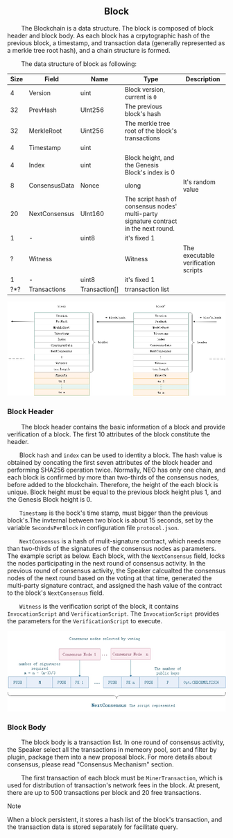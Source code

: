 <center><h2>Block</h2></center>

<!-- &emsp;&emsp;在比特币系统中，可以存在多条链并存，即暂时分叉，但经过足够长的时间后最长的链条（提供了最多的工作量证明）成为确认的区块链。 Neo因为采用了dBFT共识算法，在系统正常运行时，不会同时出现一条以上的链。请参见`共识`部分。 -->
&emsp;&emsp; The Blockchain is a data structure. The block is composed of block header and block body. As each block has a crpytographic hash of the previous block, a timestamp, and transaction data (generally represented as a merkle tree root hash), and a chain structure is formed.

&emsp;&emsp; The data structure of block as following:

| Size | Field | Name  | Type | Description |
|----|-----|-------|------|------|
| 4 | Version  | uint | Block version, current is `0` |
|32 | PrevHash  | UInt256 | The previous block's hash |
|32 | MerkleRoot | Uint256 |The merkle tree root of the block's transactions  |
| 4 | Timestamp  | uint |   |
| 4 | Index | uint |  Block height, and the Genesis Block's index is 0 |
| 8 | ConsensusData | Nonce | ulong | It's random value |
|20 | NextConsensus  | UInt160 |  The script hash of consensus nodes' multi-party signature contract in the next round. |
| 1 | - | uint8 | it's fixed 1   |
| ? | Witness | |  Witness | The executable verification scripts|
| 1 | - | uint8 | it's fixed 1   |
|?*?| Transactions  |  Transaction[] | trransaction list |

[![../../images/blockchain/blockchain.jpg](../../images/blockchain/blockchain.jpg)](../../images/blockchain/blockchain.jpg)


### **Block Header** 


&emsp;&emsp; The block header contains the basic information of a block and provide verification of a block.  The first 10 attributes of the block constitute the header.

&emsp;&emsp;Block `hash` and `index` can be used to identity a block. The hash value is obtained by concating the first seven attributes of the block header and performing SHA256 operation twice. Normally, NEO has only one chain, and each block is confirmed by more than two-thirds of the consensus nodes, before added to the blockchain. Therefore, the height of the each block is unique. Block height must be equal to the previous block height plus 1, and the Genesis Block height is 0. 


&emsp;&emsp;`Timestamp` is the bock's time stamp, must bigger than the previous block's.The invternal between two block is about 15 seconds, set by the variable `SecondsPerBlock` in configuration file `protocol.json`.   

&emsp;&emsp;`NextConsensus` is a hash of mulit-signature contract, which needs more than two-thirds of the signatures of the consensus nodes as parameters. The example script as below. Each block, with the `NextConsensus` field, locks the nodes participating in the next round of consensus activity. In the previous round of consensus activity, the Speaker calcualted the consensus nodes of the next round based on the voting at that time, generated the multi-party signature contract, and assigned the hash value of the contract to the block's `NextConsensus` field. 

&emsp;&emsp;`Witness` is the verification script of the block, it contains `InvocationScript` and `VerificationScript`. The `InvocationScript` provides the parameters for the `VerificationScript` to execute. 


[![../../images/blockchain/nextconsensus_script_en.jpg](../../images/blockchain/nextconsensus_script_en.jpg)](../../images/blockchain/nextconsensus_script_en.jpg)

### **Block Body**

&emsp;&emsp; The block body is a transaction list. In one round of consensus activity, the Speaker select all the transactions in memeory pool, sort and filter by plugin, package them into a new proposal block. For more details about consensus, please read "Consensus Mechanism" section.

&emsp;&emsp; The first transaction of each block must be `MinerTransaction`, which is used for distribution of transaction's network fees in the block. At present, there are up to 500 transactions per block and 20 free transactions.


> [!NOTE]
> When a block persistent, it stores a hash list of the block's transaction, and the transaction data is stored separately for facilitate query.